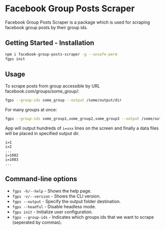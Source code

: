 # Facebook Group Posts Scraper 

Facebook Group Posts Scraper is a package which is used for scraping facebook group posts by their group ids.

## Getting Started - Installation

```sh
npm i facebook-group-posts-scraper -g --unsafe-perm
fgps init
```
## Usage

To scrape posts from group accessible by URL facebook.com/groups/some_group/:

```sh
fgps --group-ids some_group --output /some/output/dir
```

For many groups at once:
```sh
fgps --group-ids some_group1,some_group2,some_group3 --output /some/output/dir
```

App will output hundreds of `i=xxx` lines on the screen and finally a data files will be placed in specified output dir.

```
i=1
i=2
...
i=1082
i=1083
...
```

## Command-line options
 
- `fgps -h/--help`    - Shows the help page.
- `fgps -v/--version` - Shows the CLI version.
- `fgps --output`     - Specify the output folder destination.
- `fgps --headful`    - Disable headless mode.
- `fgps init`         - Initialize user configuration.
- `fgps --group-ids`  - Indicates which groups ids that we want to scrape (seperated by commas).
